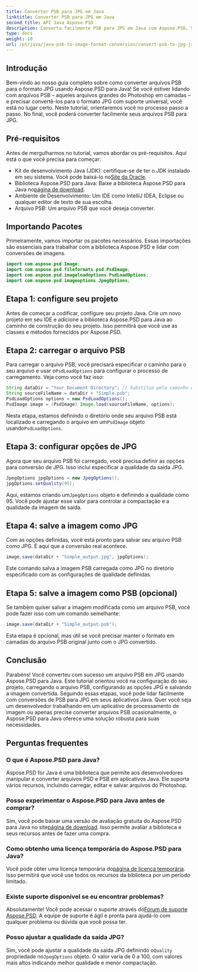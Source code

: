 ```yaml
---
title: Converter PSB para JPG em Java
linktitle: Converter PSB para JPG em Java
second_title: API Java Aspose.PSD
description: Converta facilmente PSB para JPG em Java com Aspose.PSD. Siga nosso guia detalhado para conversões de imagens perfeitas. Baixe, experimente e compre Aspose.PSD.
type: docs
weight: 10
url: /pt/java/java-psb-to-image-format-conversion/convert-psb-to-jpg-java/
---
```

## Introdução
Bem-vindo ao nosso guia completo sobre como converter arquivos PSB para o formato JPG usando Aspose.PSD para Java! Se você estiver lidando com arquivos PSB – aqueles arquivos grandes do Photoshop em camadas – e precisar convertê-los para o formato JPG com suporte universal, você está no lugar certo. Neste tutorial, orientaremos você no processo passo a passo. No final, você poderá converter facilmente seus arquivos PSB para JPG.
## Pré-requisitos
Antes de mergulharmos no tutorial, vamos abordar os pré-requisitos. Aqui está o que você precisa para começar:
-  Kit de desenvolvimento Java (JDK): certifique-se de ter o JDK instalado em seu sistema. Você pode baixá-lo no[Site da Oracle](https://www.oracle.com/java/technologies/javase-downloads.html).
-  Biblioteca Aspose.PSD para Java: Baixe a biblioteca Aspose.PSD para Java no[página de download](https://releases.aspose.com/psd/java/).
- Ambiente de Desenvolvimento: Um IDE como IntelliJ IDEA, Eclipse ou qualquer editor de texto de sua escolha.
- Arquivo PSB: Um arquivo PSB que você deseja converter.
## Importando Pacotes
Primeiramente, vamos importar os pacotes necessários. Essas importações são essenciais para trabalhar com a biblioteca Aspose.PSD e lidar com conversões de imagens.
```java
import com.aspose.psd.Image;
import com.aspose.psd.fileformats.psd.PsdImage;
import com.aspose.psd.imageloadoptions.PsdLoadOptions;
import com.aspose.psd.imageoptions.JpegOptions;
```
## Etapa 1: configure seu projeto
Antes de começar a codificar, configure seu projeto Java. Crie um novo projeto em seu IDE e adicione a biblioteca Aspose.PSD para Java ao caminho de construção do seu projeto. Isso permitirá que você use as classes e métodos fornecidos por Aspose.PSD.
## Etapa 2: carregar o arquivo PSB
 Para carregar o arquivo PSB, você precisará especificar o caminho para o seu arquivo e usar o`PsdLoadOptions` para configurar o processo de carregamento. Veja como você faz isso:
```java
String dataDir = "Your Document Directory"; // Substitua pelo caminho do seu diretório
String sourceFileName = dataDir + "Simple.psb";
PsdLoadOptions options = new PsdLoadOptions();
PsdImage image = (PsdImage) Image.load(sourceFileName, options);
```
 Nesta etapa, estamos definindo o diretório onde seu arquivo PSB está localizado e carregando o arquivo em um`PsdImage` objeto usando`PsdLoadOptions`.
## Etapa 3: configurar opções de JPG
Agora que seu arquivo PSB foi carregado, você precisa definir as opções para conversão de JPG. Isso inclui especificar a qualidade da saída JPG.
```java
JpegOptions jpgOptions = new JpegOptions();
jpgOptions.setQuality(95);
```
Aqui, estamos criando um`JpegOptions` objeto e definindo a qualidade como 95. Você pode ajustar esse valor para controlar a compactação e a qualidade da imagem de saída.
## Etapa 4: salve a imagem como JPG
Com as opções definidas, você está pronto para salvar seu arquivo PSB como JPG. É aqui que a conversão real acontece.
```java
image.save(dataDir + "Simple_output.jpg", jpgOptions);
```
Este comando salva a imagem PSB carregada como JPG no diretório especificado com as configurações de qualidade definidas.
## Etapa 5: salve a imagem como PSB (opcional)
Se também quiser salvar a imagem modificada como um arquivo PSB, você pode fazer isso com um comando semelhante:
```java
image.save(dataDir + "Simple_output.psb");
```
Esta etapa é opcional, mas útil se você precisar manter o formato em camadas do arquivo PSB original junto com o JPG convertido.
## Conclusão
Parabéns! Você converteu com sucesso um arquivo PSB em JPG usando Aspose.PSD para Java. Este tutorial orientou você na configuração do seu projeto, carregando o arquivo PSB, configurando as opções JPG e salvando a imagem convertida. Seguindo essas etapas, você pode lidar facilmente com conversões de PSB para JPG em seus aplicativos Java.
Quer você seja um desenvolvedor trabalhando em um aplicativo de processamento de imagem ou apenas precise converter arquivos PSB ocasionalmente, o Aspose.PSD para Java oferece uma solução robusta para suas necessidades.
## Perguntas frequentes
### O que é Aspose.PSD para Java?
Aspose.PSD for Java é uma biblioteca que permite aos desenvolvedores manipular e converter arquivos PSD e PSB em aplicativos Java. Ele suporta vários recursos, incluindo carregar, editar e salvar arquivos do Photoshop.
### Posso experimentar o Aspose.PSD para Java antes de comprar?
 Sim, você pode baixar uma versão de avaliação gratuita do Aspose.PSD para Java no site[página de download](https://releases.aspose.com/). Isso permite avaliar a biblioteca e seus recursos antes de fazer uma compra.
### Como obtenho uma licença temporária do Aspose.PSD para Java?
 Você pode obter uma licença temporária do[página de licença temporária](https://purchase.aspose.com/temporary-license/). Isso permitirá que você use todos os recursos da biblioteca por um período limitado.
### Existe suporte disponível se eu encontrar problemas?
 Absolutamente! Você pode acessar o suporte através do[Fórum de suporte Aspose.PSD](https://forum.aspose.com/c/psd/34). A equipe de suporte é ágil e pronta para ajudá-lo com qualquer problema ou dúvida que você possa ter.
### Posso ajustar a qualidade da saída JPG?
 Sim, você pode ajustar a qualidade da saída JPG definindo o`Quality` propriedade no`JpegOptions` objeto. O valor varia de 0 a 100, com valores mais altos indicando melhor qualidade e menor compactação.